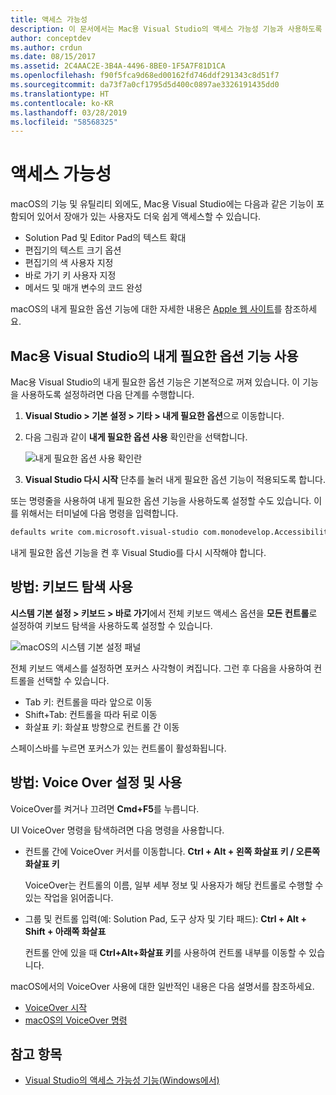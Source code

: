 ```yaml
---
title: 액세스 가능성
description: 이 문서에서는 Mac용 Visual Studio의 액세스 가능성 기능과 사용하도록 설정하는 방법을 소개합니다.
author: conceptdev
ms.author: crdun
ms.date: 08/15/2017
ms.assetid: 2C4AAC2E-3B4A-4496-8BE0-1F5A7F81D1CA
ms.openlocfilehash: f90f5fca9d68ed00162fd746ddf291343c8d51f7
ms.sourcegitcommit: da73f7a0cf1795d5d400c0897ae3326191435dd0
ms.translationtype: HT
ms.contentlocale: ko-KR
ms.lasthandoff: 03/28/2019
ms.locfileid: "58568325"
---
```

# <a name="accessibility"></a>액세스 가능성

macOS의 기능 및 유틸리티 외에도, Mac용 Visual Studio에는 다음과 같은 기능이 포함되어 있어서 장애가 있는 사용자도 더욱 쉽게 액세스할 수 있습니다.

- Solution Pad 및 Editor Pad의 텍스트 확대
- 편집기의 텍스트 크기 옵션
- 편집기의 색 사용자 지정
- 바로 가기 키 사용자 지정
- 메서드 및 매개 변수의 코드 완성

macOS의 내게 필요한 옵션 기능에 대한 자세한 내용은 [Apple 웹 사이트](https://www.apple.com/accessibility/mac/)를 참조하세요.

## <a name="using-accessibility-features-in-visual-studio-for-mac"></a>Mac용 Visual Studio의 내게 필요한 옵션 기능 사용

Mac용 Visual Studio의 내게 필요한 옵션 기능은 기본적으로 꺼져 있습니다. 이 기능을 사용하도록 설정하려면 다음 단계를 수행합니다.

1. **Visual Studio > 기본 설정 > 기타 > 내게 필요한 옵션**으로 이동합니다.

2. 다음 그림과 같이 **내게 필요한 옵션 사용** 확인란을 선택합니다.

    ![내게 필요한 옵션 사용 확인란](media/accessibility-image1.png)

3. **Visual Studio 다시 시작** 단추를 눌러 내게 필요한 옵션 기능이 적용되도록 합니다.

또는 명령줄을 사용하여 내게 필요한 옵션 기능을 사용하도록 설정할 수도 있습니다. 이를 위해서는 터미널에 다음 명령을 입력합니다.

```bash
defaults write com.microsoft.visual-studio com.monodevelop.AccessibilityEnabled 1
```

내게 필요한 옵션 기능을 켠 후 Visual Studio를 다시 시작해야 합니다.

## <a name="how-to-use-keyboard-navigation"></a>방법: 키보드 탐색 사용

**시스템 기본 설정 > 키보드 > 바로 가기**에서 전체 키보드 액세스 옵션을 **모든 컨트롤**로 설정하여 키보드 탐색을 사용하도록 설정할 수 있습니다.

![macOS의 시스템 기본 설정 패널](media/accessibility-image2.png)

전체 키보드 액세스를 설정하면 포커스 사각형이 켜집니다. 그런 후 다음을 사용하여 컨트롤을 선택할 수 있습니다.

- Tab 키: 컨트롤을 따라 앞으로 이동
- Shift+Tab: 컨트롤을 따라 뒤로 이동
- 화살표 키: 화살표 방향으로 컨트롤 간 이동

스페이스바를 누르면 포커스가 있는 컨트롤이 활성화됩니다.

## <a name="how-to-enable-and-use-voice-over"></a>방법: Voice Over 설정 및 사용

VoiceOver를 켜거나 끄려면 **Cmd+F5**를 누릅니다.

UI VoiceOver 명령을 탐색하려면 다음 명령을 사용합니다.

- 컨트롤 간에 VoiceOver 커서를 이동합니다. **Ctrl + Alt + 왼쪽 화살표 키 / 오른쪽 화살표 키**

   VoiceOver는 컨트롤의 이름, 일부 세부 정보 및 사용자가 해당 컨트롤로 수행할 수 있는 작업을 읽어줍니다.

- 그룹 및 컨트롤 입력(예: Solution Pad, 도구 상자 및 기타 패드): **Ctrl + Alt + Shift + 아래쪽 화살표**

   컨트롤 안에 있을 때 **Ctrl+Alt+화살표 키**를 사용하여 컨트롤 내부를 이동할 수 있습니다.

macOS에서의 VoiceOver 사용에 대한 일반적인 내용은 다음 설명서를 참조하세요.

- [VoiceOver 시작](https://help.apple.com/voiceover/info/guide/10.12/)
- [macOS의 VoiceOver 명령](http://lab.dotjay.com/notes/voiceover-commands/)

## <a name="see-also"></a>참고 항목

- [Visual Studio의 액세스 가능성 기능(Windows에서)](/visualstudio/ide/reference/accessibility-features-of-visual-studio)